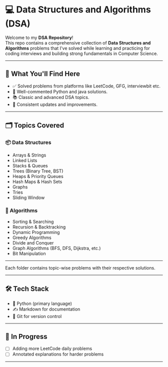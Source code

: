 # 💻 Data Structures and Algorithms (DSA)

Welcome to my **DSA Repository**!  
This repo contains a comprehensive collection of **Data Structures and Algorithms** problems that I've solved while learning and practicing for coding interviews and building strong fundamentals in Computer Science.

---

## 📌 What You'll Find Here

- ✅ Solved problems from platforms like LeetCode, GFG, interviewbit etc.
- 🧠 Well-commented Python and java solutions.
- 📚 Classic and advanced DSA topics.
- 🚀 Consistent updates and improvements.

---

## 🗂️ Topics Covered

### 📦 Data Structures
- Arrays & Strings
- Linked Lists
- Stacks & Queues
- Trees (Binary Tree, BST)
- Heaps & Priority Queues
- Hash Maps & Hash Sets
- Graphs
- Tries
- Sliding Window

### 🔁 Algorithms
- Sorting & Searching
- Recursion & Backtracking
- Dynamic Programming
- Greedy Algorithms
- Divide and Conquer
- Graph Algorithms (BFS, DFS, Dijkstra, etc.)
- Bit Manipulation

---

Each folder contains topic-wise problems with their respective solutions.

---

## 🛠️ Tech Stack

- 🐍 Python (primary language)
- ✍️ Markdown for documentation
- 📁 Git for version control

---

## 🚧 In Progress

- [ ] Adding more LeetCode daily problems
- [ ] Annotated explanations for harder problems

---




